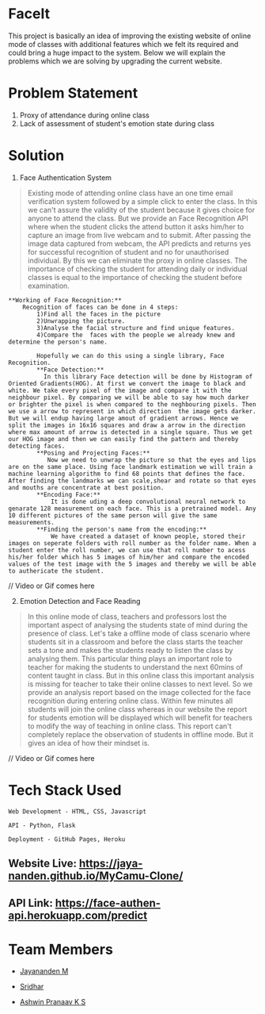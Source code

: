 # FaceIt

This project is basically an idea of improving the existing website of online mode of classes with additional features which we felt its required and could bring a huge impact to the system.
Below we will explain the problems which we are solving by upgrading the current website. 

# Problem Statement

  1. Proxy of attendance during online class
  2. Lack of assessment of student's emotion state during class


# Solution

  1. Face Authentication System
  
  > Existing mode of attending online class have an one time email verification system followed by a simple click to enter the class. 
  In this we can't assure the validity of the student because it gives choice for anyone to attend the class. But we provide an Face Recognition API where when the student 
  clicks the attend button it asks him/her to capture an image from live webcam and to submit. After passing the image data captured from webcam, the API predicts 
  and returns yes for successful recognition of student and no for unauthorised individual. By this we can eliminate the proxy in online classes. The importance of checking 
  the student for attending daily or individual classes is equal to the importance of checking the student before examination.
  
    **Working of Face Recognition:**
        Recognition of faces can be done in 4 steps:
            1)Find all the faces in the picture
            2)Unwrapping the picture.
            3)Analyse the facial structure and find unique features.
            4)Compare the  faces with the people we already knew and determine the person's name.
            
            Hopefully we can do this using a single library, Face Recognition.
            **Face Detection:**
              In this library Face detection will be done by Histogram of Oriented Gradients(HOG). At first we convert the image to black and white. We take every pixel of the image and compare it with the neighbour pixel. By comparing we will be able to say how much darker or brighter the pixel is when compared to the neghbouring pixels. Then we use a arrow to represent in which direction  the image gets darker. But we will endup having large amout of gradient arrows. Hence we split the images in 16x16 squares and draw a arrow in the direction where max amount of arrow is detected in a single square. Thus we get our HOG image and then we can easily find the pattern and thereby detecting faces.
            **Posing and Projecting Faces:**
               Now we need to unwrap the picture so that the eyes and lips are on the same place. Using face landmark estimation we will train a machine learning algorithm to find 68 points that defines the face. After finding the landmarks we can scale,shear and rotate so that eyes and mouths are concentrate at best position.
            **Encoding Face:**
                It is done uding a deep convolutional neural network to genarate 128 measurement on each face. This is a pretrained model. Any 10 different pictures of the same person will give the same measurements.
            **Finding the person's name from the encoding:**
                We have created a dataset of known people, stored their images on seperate folders with roll number as the folder name. When a student enter the roll number, we can use that roll number to acess his/her folder which has 5 images of him/her and compare the encoded values of the test image with the 5 images and thereby we will be able to authericate the student.
  
  // Video or Gif comes here
  
  2. Emotion Detection and Face Reading
  
  > In this online mode of class, teachers and professors lost the important aspect of analysing the students state of mind during the presence of class. Let's take a offline mode 
  of class scenario where students sit in a classroom and before the class starts the teacher sets a tone and makes the students ready to listen the class by analysing them. 
  This particular thing plays an important role to teacher for making the students to understand the next 60mins of content taught in class. But in this online class this 
  important analysis is missing for teacher to take their online classes to next level. So we provide an analysis report based on the image collected for the face recognition 
  during entering online class. Within few minutes all students will join the online class whereas in our website the report for students emotion will be displayed which will 
  benefit for teachers to modify the way of teaching in online class. This report can't completely replace the observation of students in offline mode. But it gives an 
  idea of how their mindset is.
  
  // Video or Gif comes here
  
 
 # Tech Stack Used
  
    Web Development - HTML, CSS, Javascript

    API - Python, Flask
    
    Deployment - GitHub Pages, Heroku
    
## Website Live: https://jaya-nanden.github.io/MyCamu-Clone/

## API Link: https://face-authen-api.herokuapp.com/predict

# Team Members

  * [Jayananden M](https://github.com/jaya-nanden)
  
  * [Sridhar](https://github.com/Sridhar0519)
  
  * [Ashwin Pranaav K S](https://github.com/AshwinPranaav)
